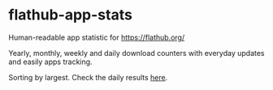 # flathub-app-stats
Human-readable app statistic for https://flathub.org/

Yearly, monthly, weekly and daily download counters with everyday updates and easily apps tracking.

Sorting by largest. Check the daily results [here](https://github.com/paulcarroty/flathub-app-stats/releases).
